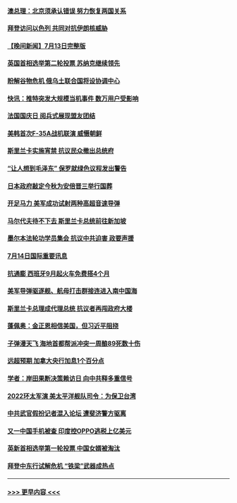 #### [澳总理：北京须承认错误 努力恢复两国关系](../pages/prog202/a103479406.md?t=07150701) 
#### [拜登访问以色列 共同对抗伊朗核威胁](../pages/prog202/a103479345.md?t=07150701) 
#### [【晚间新闻】7月13日完整版](../pages/prog202/a103478796.md?t=07150701) 
#### [英国首相选举第二轮投票 苏纳克继续领先](../pages/prog202/a103479335.md?t=07150701) 
#### [盼解谷物危机 俄乌土联合国将设协调中心](../pages/prog202/a103479343.md?t=07150701) 
#### [快讯：推特突发大规模当机事件 数万用户受影响](../pages/prog202/a103479331.md?t=07150701) 
#### [法国国庆日 阅兵式展现盟友团结](../pages/prog202/a103479333.md?t=07150701) 
#### [美韩首次F-35A战机联演 威慑朝鲜](../pages/prog202/a103479340.md?t=07150701) 
#### [斯里兰卡实施宵禁 抗议民众撤出总统府](../pages/prog202/a103479337.md?t=07150701) 
#### [“让人想到毛泽东” 保罗就绿色议程发出警告](../pages/prog202/a103479066.md?t=07150701) 
#### [日本政府敲定今秋为安倍晋三举行国葬](../pages/prog202/a103479020.md?t=07150701) 
#### [开足马力 美军成功试射两种高超音速导弹](../pages/prog202/a103479071.md?t=07150701) 
#### [马尔代夫待不下去 斯里兰卡总统前往新加坡](../pages/prog202/a103479057.md?t=07150701) 
#### [墨尔本法轮功学员集会 抗议中共迫害 政要声援](../pages/prog202/a103479031.md?t=07150701) 
#### [7月14日国际重要讯息](../pages/prog202/a103479027.md?t=07150701) 
#### [抗通膨 西班牙9月起火车免费搭4个月](../pages/prog202/a103479007.md?t=07150701) 
#### [美军导弹驱逐舰、航母打击群接连进入南中国海](../pages/prog202/a103478992.md?t=07150701) 
#### [斯里兰卡总理成代理总统 抗议者再闯政府大楼](../pages/prog202/a103478940.md?t=07150701) 
#### [蓬佩奥：金正恩相信美国，但习近平阻挠](../pages/prog202/a103478928.md?t=07150701) 
#### [子弹漫天飞 海地首都帮派冲突一周酿89死数十伤](../pages/prog202/a103478901.md?t=07150701) 
#### [远超预期 加拿大央行加息1个百分点](../pages/prog202/a103478855.md?t=07150701) 
#### [学者：岸田果断决策赖访日 向中共释多重信号](../pages/prog202/a103478860.md?t=07150701) 
#### [2022环太军演 美太平洋舰队司令：为保卫台湾](../pages/prog202/a103478842.md?t=07150701) 
#### [中共武官假扮记者混入论坛 遭斐济警方驱离](../pages/prog202/a103478844.md?t=07150701) 
#### [又一中国手机被查 印度控OPPO逃税上亿美元](../pages/prog202/a103478735.md?t=07150701) 
#### [英新首相选举第一轮投票 中国女婿被淘汰](../pages/prog202/a103478737.md?t=07150701) 
#### [拜登中东行试解危机 “铁梁”武器成热点](../pages/prog202/a103478743.md?t=07150701) 

----
#### [ >>> 更早内容 <<< ](../indexes/prog202-earlier.md)
